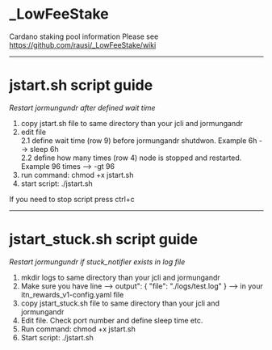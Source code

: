 # _LowFeeStake
Cardano staking pool information
Please see https://github.com/rausi/_LowFeeStake/wiki

---
# jstart.sh script guide
*Restart jormungundr after defined wait time*
1. copy jstart.sh file to same directory than your jcli and jormungandr
2. edit file<br>
  2.1 define wait time (row 9) before jormungandr shutdwon. Example 6h --> sleep 6h<br>
  2.2 define how many times (row 4) node is stopped and restarted. Example 96 times --> -gt 96
3. run command: chmod +x jstart.sh
4. start script: ./jstart.sh

If you need to stop script press ctrl+c

---
# jstart_stuck.sh script guide
*Restart jormungundr if stuck_notifier exists in log file*
1. mkdir logs to same directory than your jcli and jormungandr
2. Make sure you have line --> output": { "file": "./logs/test.log" } --> in your itn_rewards_v1-config.yaml file
3. copy jstart_stuck.sh file to same directory than your jcli and jormungandr
4. Edit file. Check port number and define sleep time etc.
5. Run command: chmod +x jstart.sh
6. Start script: ./jstart.sh
